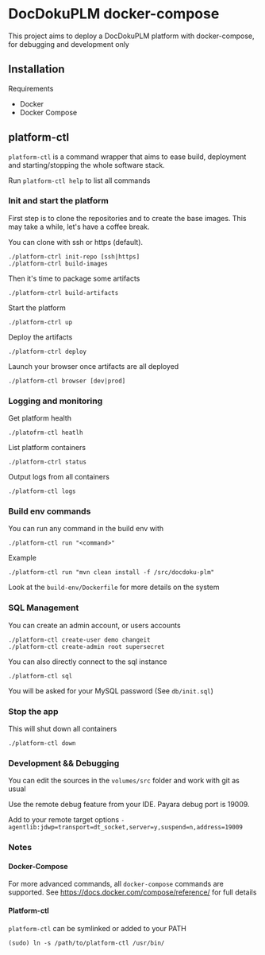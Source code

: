 # DocDokuPLM docker-compose

This project aims to deploy a DocDokuPLM platform with docker-compose, for debugging and development only

## Installation

Requirements

* Docker
* Docker Compose

## platform-ctl

`platform-ctl` is a command wrapper that aims to ease build, deployment and starting/stopping the whole software stack.

Run `platform-ctl help` to list all commands

### Init and start the platform

First step is to clone the repositories and to create the base images. This may take a while, let's have a coffee break.

You can clone with ssh or https (default).

	./platform-ctrl init-repo [ssh|https]
	./platform-ctrl build-images

Then it's time to package some artifacts

    ./platform-ctrl build-artifacts

Start the platform

	./platform-ctrl up

Deploy the artifacts

	./platform-ctrl deploy

Launch your browser once artifacts are all deployed

	./platform-ctl browser [dev|prod]

### Logging and monitoring

Get platform health

	./platofrm-ctl heatlh

List platform containers

	./platform-ctrl status

Output logs from all containers

	./platform-ctl logs

### Build env commands

You can run any command in the build env with

	./platform-ctl run "<command>"

Example

	./platform-ctl run "mvn clean install -f /src/docdoku-plm"

Look at the `build-env/Dockerfile` for more details on the system

### SQL Management

You can create an admin account, or users accounts

	./platform-ctl create-user demo changeit
	./platform-ctl create-admin root supersecret

You can also directly connect to the sql instance

	./platform-ctl sql

You will be asked for your MySQL password (See `db/init.sql`)

### Stop the app

This will shut down all containers

	./platform-ctl down

### Development && Debugging

You can edit the sources in the `volumes/src` folder and work with git as usual

Use the remote debug feature from your IDE. Payara debug port is 19009.

Add to your remote target options `-agentlib:jdwp=transport=dt_socket,server=y,suspend=n,address=19009`

### Notes

#### Docker-Compose

For more advanced commands, all `docker-compose` commands are supported. See https://docs.docker.com/compose/reference/ for full details

#### Platform-ctl

`platform-ctl` can be symlinked or added to your PATH

	(sudo) ln -s /path/to/platform-ctl /usr/bin/